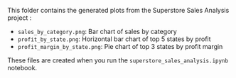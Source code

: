 This folder contains the generated plots from the Superstore Sales Analysis project :
- `sales_by_category.png`: Bar chart of sales by category
- `profit_by_state.png`: Horizontal bar chart of top 5 states by profit
- `profit_margin_by_state.png`: Pie chart of top 3 states by profit margin

These files are created when you run the `superstore_sales_analysis.ipynb` notebook.
